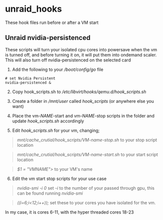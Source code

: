 # unraid_hooks

These hook files run before or after a VM start

## Unraid nvidia-persistenced
These scripts will turn your isolated cpu cores into powersave when the vm is turned off, and before turning it on, it will put them into ondemand scaler.  This will also turn off nvidia-persistenced on the selected card
1. Add the following to your */boot/config/go* file
```
# set Nvidia Persistent
nvidia-persistenced &
```

2. Copy hook_scripts.sh to */etc/libvirt/hooks/qemu.d/hook_scripts.sh*

3. Create a folder in */mnt/user* called *hook_scripts* (or anywhere else you want)

4. Place the vm-*NAME*-start and vm-*NAME*-stop scripts in the folder and update *hook_scripts.sh* accordingly

5. Edit *hook_scripts.sh* for your vm, changing;

> *mnt/cache_crutial/hook_scripts/VM-name-stop.sh* to your stop script location

> *mnt/cache_crutial/hook_scripts/VM-name-start.sh* to your start script location

> *$1 = "VMNAME">* to your VM's name


6. Edit the vm start stop scripts for your use case

>*nvidia-smi -i 0* set *-i* to the number of your passed through gpu, this can be found running *nvidia-smi*

>*((i=6;i<12;i++));* set these to your cores you have isolated for the vm.

In my case, it is cores 6-11, with the hyper threaded cores 18-23



